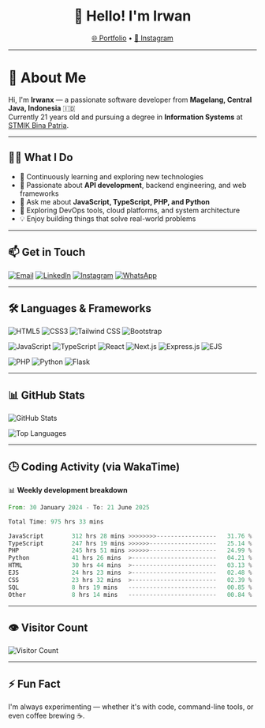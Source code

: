 <h1 align="center">👋 Hello! I'm Irwan</h1>

<p align="center">
  <a href="https://www.irwanx.my.id">🌐 Portfolio</a> •
  <a href="https://instagram.com/irwan_x_yans/">📸 Instagram</a>
</p>

---

# 💫 About Me

Hi, I'm **Irwanx** — a passionate software developer from **Magelang, Central Java, Indonesia** 🇮🇩  
Currently 21 years old and pursuing a degree in **Information Systems** at [STMIK Bina Patria](https://stmikbinapatria.ac.id/).

---

## 👨‍💻 What I Do

- 🌱 Continuously learning and exploring new technologies  
- 🔧 Passionate about **API development**, backend engineering, and web frameworks  
- 💬 Ask me about **JavaScript, TypeScript, PHP, and Python**  
- 🚀 Exploring DevOps tools, cloud platforms, and system architecture  
- 💡 Enjoy building things that solve real-world problems  

---

## 📫 Get in Touch

[![Email](https://img.shields.io/badge/-Email-c14438?style=for-the-badge&logo=Gmail&logoColor=white)](mailto:irwan080304@gmail.com)
[![LinkedIn](https://img.shields.io/badge/LinkedIn-%230077B5?style=for-the-badge&logo=linkedin&logoColor=white)](https://www.linkedin.com/in/irwan-xyans/)
[![Instagram](https://img.shields.io/badge/Instagram-%23E4405F.svg?style=for-the-badge&logo=Instagram&logoColor=white)](https://instagram.com/irwan_x_yans/)
[![WhatsApp](https://img.shields.io/badge/WhatsApp-25D366?style=for-the-badge&logo=whatsapp&logoColor=white)](https://wa.me/628882611841)

---

## 🛠️ Languages & Frameworks

![HTML5](https://img.shields.io/badge/html5-%23E34F26.svg?style=for-the-badge&logo=html5&logoColor=white)
![CSS3](https://img.shields.io/badge/css3-%231572B6.svg?style=for-the-badge&logo=css3&logoColor=white)
![Tailwind CSS](https://img.shields.io/badge/tailwindcss-%2338B2AC.svg?style=for-the-badge&logo=tailwind-css&logoColor=white)
![Bootstrap](https://img.shields.io/badge/bootstrap-%23563D7C.svg?style=for-the-badge&logo=bootstrap&logoColor=white)

![JavaScript](https://img.shields.io/badge/javascript-%23323330.svg?style=for-the-badge&logo=javascript&logoColor=%23F7DF1E)
![TypeScript](https://img.shields.io/badge/typescript-%23007ACC.svg?style=for-the-badge&logo=typescript&logoColor=white)
![React](https://img.shields.io/badge/react-%2320232a.svg?style=for-the-badge&logo=react&logoColor=%2361DAFB)
![Next.js](https://img.shields.io/badge/next.js-%23000000.svg?style=for-the-badge&logo=next.js&logoColor=white)
![Express.js](https://img.shields.io/badge/express.js-%23404d59.svg?style=for-the-badge&logo=express&logoColor=%2361DAFB)
![EJS](https://img.shields.io/badge/ejs-%237D7D7D.svg?style=for-the-badge&logo=ejs&logoColor=white)

![PHP](https://img.shields.io/badge/php-%23777BB4.svg?style=for-the-badge&logo=php&logoColor=white)
![Python](https://img.shields.io/badge/python-3670A0?style=for-the-badge&logo=python&logoColor=ffdd54)
![Flask](https://img.shields.io/badge/flask-%23000.svg?style=for-the-badge&logo=flask&logoColor=white)

---

## 📊 GitHub Stats

![GitHub Stats](https://github-readme-stats.vercel.app/api?username=irwanx&theme=nightowl&hide_border=false&show_icons=true&count_private=true)

![Top Languages](https://github-readme-stats.vercel.app/api/top-langs?username=irwanx&theme=nightowl&hide_border=false&layout=compact&langs_count=5&hide=css)

---

## 🕒 Coding Activity (via WakaTime)

📊 **Weekly development breakdown**

<!--START_SECTION:waka-->

```rust
From: 30 January 2024 - To: 21 June 2025

Total Time: 975 hrs 33 mins

JavaScript        312 hrs 28 mins >>>>>>>>-----------------   31.76 %
TypeScript        247 hrs 19 mins >>>>>>-------------------   25.14 %
PHP               245 hrs 51 mins >>>>>>-------------------   24.99 %
Python            41 hrs 26 mins  >------------------------   04.21 %
HTML              30 hrs 44 mins  >------------------------   03.13 %
EJS               24 hrs 23 mins  >------------------------   02.48 %
CSS               23 hrs 32 mins  >------------------------   02.39 %
SQL               8 hrs 19 mins   -------------------------   00.85 %
Other             8 hrs 14 mins   -------------------------   00.84 %
```

<!--END_SECTION:waka-->

---

## 👁️ Visitor Count

![Visitor Count](https://profile-counter.glitch.me/irwanx/count.svg)

---

## ⚡ Fun Fact

I'm always experimenting — whether it's with code, command-line tools, or even coffee brewing ☕.
